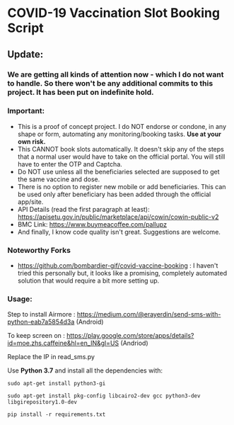 # COVID-19 Vaccination Slot Booking Script
## Update:
### **We are getting all kinds of attention now - which I do not want to handle. So there won't be any additional commits to this project. It has been put on indefinite hold.**



### Important: 
- This is a proof of concept project. I do NOT endorse or condone, in any shape or form, automating any monitoring/booking tasks. **Use at your own risk.**
- This CANNOT book slots automatically. It doesn't skip any of the steps that a normal user would have to take on the official portal. You will still have to enter the OTP and Captcha.
- Do NOT use unless all the beneficiaries selected are supposed to get the same vaccine and dose. 
- There is no option to register new mobile or add beneficiaries. This can be used only after beneficiary has been added through the official app/site.
- API Details (read the first paragraph at least): https://apisetu.gov.in/public/marketplace/api/cowin/cowin-public-v2
- BMC Link: https://www.buymeacoffee.com/pallupz
- And finally, I know code quality isn't great. Suggestions are welcome.

### Noteworthy Forks
- https://github.com/bombardier-gif/covid-vaccine-booking : I haven't tried this personally but, it looks like a promising, completely automated solution that would require a bit more setting up.

### Usage:


Step to install Airmore : https://medium.com/@erayerdin/send-sms-with-python-eab7a5854d3a (Android)

To keep screen on : https://play.google.com/store/apps/details?id=moe.zhs.caffeine&hl=en_IN&gl=US (Andriod)

Replace the IP in read_sms.py 

Use **Python 3.7** and install all the dependencies with:
```
sudo apt-get install python3-gi

sudo apt-get install pkg-config libcairo2-dev gcc python3-dev libgirepository1.0-dev

pip install -r requirements.txt




